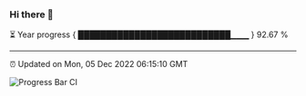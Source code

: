 ### Hi there 👋

⏳ Year progress { ███████████████████████████▁▁▁ } 92.67 %

---

⏰ Updated on Mon, 05 Dec 2022 06:15:10 GMT

![Progress Bar CI](https://github.com/liununu/liununu/workflows/Progress%20Bar%20CI/badge.svg)
